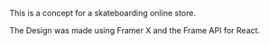 This is a concept for a skateboarding online store.

The Design was made using Framer X and the Frame API for React.